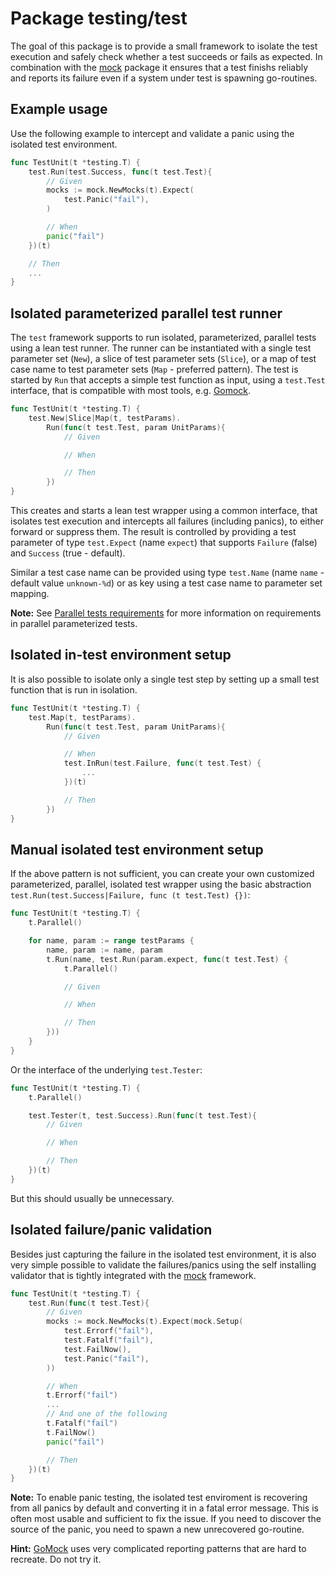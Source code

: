 # Package testing/test

The goal of this package is to provide a small framework to isolate the test
execution and safely check whether a test succeeds or fails as expected. In
combination with the [mock](../mock) package it ensures that a test finishs
reliably and reports its failure even if a system under test is spawning
go-routines.


## Example usage

Use the following example to intercept and validate a panic using the isolated
test environment.

```go
func TestUnit(t *testing.T) {
    test.Run(test.Success, func(t test.Test){
        // Given
        mocks := mock.NewMocks(t).Expect(
            test.Panic("fail"),
        )

        // When
        panic("fail")
    })(t)

    // Then
    ...
}
```


## Isolated parameterized parallel test runner

The `test` framework supports to run isolated, parameterized, parallel tests
using a lean test runner. The runner can be instantiated with a single test
parameter set (`New`), a slice of test parameter sets (`Slice`), or a map of
test case name to test parameter sets (`Map` - preferred pattern). The test is
started by `Run` that accepts a simple test function as input, using a
`test.Test` interface, that is compatible with most tools, e.g.
[Gomock][gomock].


```go
func TestUnit(t *testing.T) {
    test.New|Slice|Map(t, testParams).
        Run(func(t test.Test, param UnitParams){
            // Given

            // When

            // Then
        })
}
```

This creates and starts a lean test wrapper using a common interface, that
isolates test execution and intercepts all failures (including panics), to
either forward or suppress them. The result is controlled by providing a test
parameter of type `test.Expect` (name `expect`) that supports `Failure` (false)
and `Success` (true - default).

Similar a test case name can be provided using type `test.Name` (name `name` -
default value `unknown-%d`) or as key using a test case name to parameter set
mapping.

**Note:** See [Parallel tests requirements](..#parallel-tests-requirements)
for more information on requirements in parallel parameterized tests.


## Isolated in-test environment setup

It is also possible to isolate only a single test step by setting up a small
test function that is run in isolation.

```go
func TestUnit(t *testing.T) {
    test.Map(t, testParams).
        Run(func(t test.Test, param UnitParams){
            // Given

            // When
            test.InRun(test.Failure, func(t test.Test) {
                ...
            })(t)

            // Then
        })
}
```


## Manual isolated test environment setup

If the above pattern is not sufficient, you can create your own customized
parameterized, parallel, isolated test wrapper using the basic abstraction
`test.Run(test.Success|Failure, func (t test.Test) {})`:

```go
func TestUnit(t *testing.T) {
    t.Parallel()

    for name, param := range testParams {
        name, param := name, param
        t.Run(name, test.Run(param.expect, func(t test.Test) {
            t.Parallel()

            // Given

            // When

            // Then
        }))
    }
}
```

Or the interface of the underlying `test.Tester`:

```go
func TestUnit(t *testing.T) {
    t.Parallel()

    test.Tester(t, test.Success).Run(func(t test.Test){
        // Given

        // When

        // Then
    })(t)
}
```

But this should usually be unnecessary.


## Isolated failure/panic validation

Besides just capturing the failure in the isolated test environment, it is also
very simple possible to validate the failures/panics using the self installing
validator that is tightly integrated with the [mock](../mock) framework.

```go
func TestUnit(t *testing.T) {
    test.Run(func(t test.Test){
        // Given
        mocks := mock.NewMocks(t).Expect(mock.Setup(
            test.Errorf("fail"),
            test.Fatalf("fail"),
            test.FailNow(),
            test.Panic("fail"),
        ))

        // When
        t.Errorf("fail")
        ...
        // And one of the following
        t.Fatalf("fail")
        t.FailNow()
        panic("fail")

        // Then
    })(t)
}
```

**Note:** To enable panic testing, the isolated test enviroment is recovering
from all panics by default and converting it in a fatal error message. This is
often most usable and sufficient to fix the issue. If you need to discover the
source of the panic, you need to spawn a new unrecovered go-routine.

**Hint:** [GoMock][gomock] uses very complicated reporting patterns that are
hard to recreate. Do not try it.


[gomock]: https://github.com/golang/mock "GoMock"
